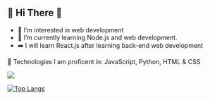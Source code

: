 ## 👋 Hi There 👋 
- 👀 I’m interested in web development
- 🌱 I’m currently learning Node.js and web development.
- ➡️ I will learn React.js after learning back-end web development

👑 Technologies I am proficent in: JavaScript, Python, HTML & CSS

<img src="https://github-readme-stats.vercel.app/api?username=MarcAlKareh&&show_icons=true&theme=dark&title_color=ffffff&icon_color=bb2acf&text_color=daf7dc&bg_color=151515" />

[![Top Langs](https://github-readme-stats.vercel.app/api/top-langs/?username=MarcAlKareh&layout=compact)](https://github.com/anuraghazra/github-readme-stats)
